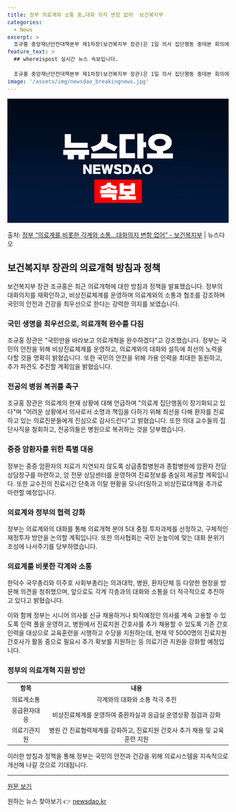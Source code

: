 ```yaml
---
title: 정부 의료계와 소통 중…대화 의지 변함 없어  보건복지부
categories:
  - News
excerpt: >
  조규홍 중앙재난안전대책본부 제1차장(보건복지부 장관)은 1일 의사 집단행동 중대본 회의에서 정부의 대화의지에…
feature_text: >
  ## whereispost 실시간 뉴스 속보입니다.

  조규홍 중앙재난안전대책본부 제1차장(보건복지부 장관)은 1일 의사 집단행동 중대본 회의에서 정부의 대화의지에…
image: '/assets/img/newsdao_breakingnews.jpg'
---
```


![뉴스다오 속보](/assets/img/newsdao_breakingnews.jpg)

<p>출처: <a href="https://newsdao.kr/3472" rel="dofollow">정부 “의료계를 비롯한 각계와 소통…대화의지 변함 없어” - 보건복지부</a> | 뉴스다오</p>

<h2 data-ke-size="size26">보건복지부 장관의 의료개혁 방침과 정책</h2>

<p data-ke-size="size16">보건복지부 장관 조규홍은 최근 의료개혁에 대한 방침과 정책을 발표했습니다. 정부의 대화의지를 재확인하고, 비상진료체계를 운영하며 의료계와의 소통과 협조를 강조하며 국민의 안전과 건강을 최우선으로 한다는 강력한 의지를 보였습니다.</p>

<h3 data-ke-size="size24">국민 생명을 최우선으로, 의료개혁 완수를 다짐</h3>

<p data-ke-size="size16">조규홍 장관은 "국민만을 바라보고 의료개혁을 완수하겠다"고 강조했습니다. 정부는 국민의 안전을 위해 비상진료체계를 운영하고, 의료계와의 대화와 설득에 최선의 노력을 다할 것을 명확히 밝혔습니다. 또한 국민의 안전을 위해 가용 인력을 최대한 동원하고, 추가 파견도 추진할 계획임을 밝혔습니다.</p>

<h3 data-ke-size="size24">전공의 병원 복귀를 촉구</h3>

<p data-ke-size="size16">조규홍 장관은 의료계의 현재 상황에 대해 언급하며 "의료계 집단행동이 장기화되고 있다"며 "어려운 상황에서 의사로서 소명과 책임을 다하기 위해 최선을 다해 환자를 진료하고 있는 의료진분들에게 진심으로 감사드린다"고 밝혔습니다. 또한 의대 교수들의 집단사직을 철회하고, 전공의들은 병원으로 복귀하는 것을 당부했습니다.</p>

<h3 data-ke-size="size24">중증 암환자를 위한 특별 대응</h3>

<p data-ke-size="size16">정부는 중증 암환자의 치료가 지연되지 않도록 상급종합병원과 종합병원에 암환자 전담 상담창구를 마련하고, 암 전문 상담센터를 운영하여 진료정보를 충실히 제공할 계획입니다. 또한 교수진의 진료시간 단축과 이탈 현황을 모니터링하고 비상진료대책을 추가로 마련할 예정입니다.</p>

<h3 data-ke-size="size24">의료계와 정부의 협력 강화</h3>

<p data-ke-size="size16">정부는 의료계와의 대화를 통해 의료개혁 분야 5대 중점 투자과제를 선정하고, 구체적인 재정투자 방안을 논의할 계획입니다. 또한 의사협회는 국민 눈높이에 맞는 대화 분위기 조성에 나서주기를 당부하였습니다.</p>

<h3 data-ke-size="size24">의료계를 비롯한 각계와 소통</h3>

<p data-ke-size="size16">한덕수 국무총리와 이주호 사회부총리는 의과대학, 병원, 환자단체 등 다양한 현장을 방문해 의견을 청취했으며, 앞으로도 각계 각층과의 대화와 소통을 더 적극적으로 추진하고 있다고 밝혔습니다.</p>

<p data-ke-size="size16">이와 함께 정부는 시니어 의사를 신규 채용하거나 퇴직예정인 의사를 계속 고용할 수 있도록 인력 풀을 운영하고, 병원에서 진료지원 간호사를 추가 채용할 수 있도록 기존 간호인력을 대상으로 교육훈련을 시행하고 수당을 지원하는데, 현재 약 5000명의 진료지원 간호사가 활동 중으로 필요시 추가 확보를 지원하는 등 의료기관 지원을 강화할 예정입니다.</p>

<h3 data-ke-size="size24">정부의 의료개혁 지원 방안</h3>

<table>
	<tbody>
		<tr>
			<td style="text-align: center; height: 17px;"><b>항목</b></td>
			<td style="text-align: center; height: 17px;"><b>내용</b></td>
		</tr>
		<tr>
			<td style="text-align: center; height: 17px;">의료계소통</td>
			<td style="text-align: center; height: 17px;">각계와의 대화와 소통 적극 추진</td>
		</tr>
		<tr>
			<td style="text-align: center; height: 17px;">응급환자대응</td>
			<td style="text-align: center; height: 17px;">비상진료체계를 운영하여 중환자실과 응급실 운영상황 점검과 강화</td>
		</tr>
		<tr>
			<td style="text-align: center; height: 17px;">의료기관지원</td>
			<td style="text-align: center; height: 17px;">병원 간 진료협력체계를 강화하고, 진료지원 간호사 추가 채용 및 교육훈련 지원</td>
		</tr>
	</tbody>
</table>

<p data-ke-size="size16">이러한 방침과 정책을 통해 정부는 국민의 안전과 건강을 위해 의료시스템을 지속적으로 개선해 나갈 것으로 기대됩니다.</p>

<hr>

<p data-ke-size="size16"><a href="https://newsdao.kr/3472">원문 보기</a></p> 

원하는 뉴스 찾아보기 👉 <a href="https://newsdao.kr" rel="dofollow">newsdao.kr</a>


